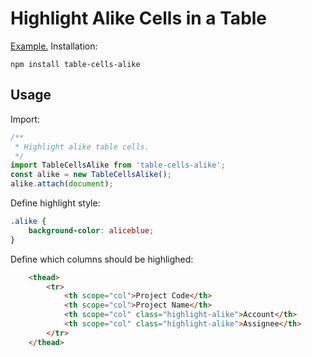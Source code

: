 # Highlight Alike Cells in a Table

[Example.](https://bezborodow.github.io/alike/examples/)
Installation:

```console
npm install table-cells-alike
```

## Usage

Import:

```javascript
/**
 * Highlight alike table cells.
 */
import TableCellsAlike from 'table-cells-alike';
const alike = new TableCellsAlike();
alike.attach(document);
```

Define highlight style:

```css
.alike {
    background-color: aliceblue;
}
```

Define which columns should be highlighed:

```html
    <thead>
        <tr>
            <th scope="col">Project Code</th>
            <th scope="col">Project Name</th>
            <th scope="col" class="highlight-alike">Account</th>
            <th scope="col" class="highlight-alike">Assignee</th>
        </tr>
    </thead>
```
